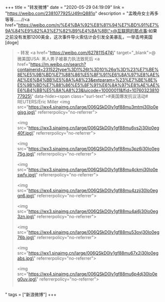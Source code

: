 +++
title = "转发微博"
date = "2020-05-29 04:19:09"
link = "https://weibo.com/2381077925/J49nQ881o"
description = "孟晚舟女士再多等等……//<a href=\"https://weibo.com/n/%E4%BA%92%E8%81%94%E7%BD%91%E7%9A%84%E9%82%A3%E7%82%B9%E4%BA%8B\">@互联网的那点事</a>:如果之前没有发那1200美金，这次事件导火索估计会引发全美暴乱，一举击垮美国[doge]<br><blockquote> - 转发 <a href=\"https://weibo.com/6278115474\" target=\"_blank\">@微美国USA</a>: 黑人男子被暴力执法致死后 <a href=\"https://m.weibo.cn/search?containerid=231522type%3D1%26t%3D10%26q%3D%23%E7%BE%8E%E5%9B%BD%E7%88%86%E5%8F%91%E6%8A%97%E8%AE%AE%E6%B4%BB%E5%8A%A8%23&extparam=%23%E7%BE%8E%E5%9B%BD%E7%88%86%E5%8F%91%E6%8A%97%E8%AE%AE%E6%B4%BB%E5%8A%A8%23&luicode=10000011&lfid=1076032381077925\" data-hide><span class=\"surl-text\">#美国爆发抗议活动#</span></a> <br>REUTERS/Eric Miller <img src=\"https://wx4.sinaimg.cn/large/006QSkD0ly1gf88mu3mtmj30lo0egjsg.jpg\" referrerpolicy=\"no-referrer\"><br><br><img src=\"https://wx3.sinaimg.cn/large/006QSkD0ly1gf88mu6vs2j30lo0eg40f.jpg\" referrerpolicy=\"no-referrer\"><br><br><img src=\"https://wx3.sinaimg.cn/large/006QSkD0ly1gf88mu3pz6j30lo0eg75g.jpg\" referrerpolicy=\"no-referrer\"><br><br><img src=\"https://wx3.sinaimg.cn/large/006QSkD0ly1gf88mu4ckmj30lo0eswfy.jpg\" referrerpolicy=\"no-referrer\"><br><br><img src=\"https://wx4.sinaimg.cn/large/006QSkD0ly1gf88mu4zzjj30lo0eggn6.jpg\" referrerpolicy=\"no-referrer\"><br><br><img src=\"https://wx3.sinaimg.cn/large/006QSkD0ly1gf88mu4aj6j30lo0eg3zn.jpg\" referrerpolicy=\"no-referrer\"><br><br><img src=\"https://wx4.sinaimg.cn/large/006QSkD0ly1gf88mu53ovj30lo0eg76b.jpg\" referrerpolicy=\"no-referrer\"><br><br><img src=\"https://wx1.sinaimg.cn/large/006QSkD0ly1gf88mu67x2j30lo0egabs.jpg\" referrerpolicy=\"no-referrer\"><br><br><img src=\"https://wx4.sinaimg.cn/large/006QSkD0ly1gf88mu6p4dj30lo0eg0uv.jpg\" referrerpolicy=\"no-referrer\"><br><br></blockquote>"
tags = ["新浪微博"]
+++
